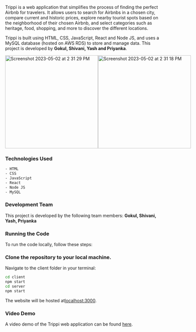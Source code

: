 Trippi is a web application that simplifies the process of finding the perfect Airbnb for travelers. 
It allows users to search for Airbnbs in a chosen city, compare current and historic prices, 
explore nearby tourist spots based on the neighborhood of their chosen Airbnb, and select categories such as heritage, food, shopping, and more to discover the different locations. 

Trippi is built using HTML, CSS, JavaScript, React and Node JS, and uses a MySQL database  (hosted on AWS RDS) to store and manage data. 
This project is developed by **Gokul, Shivani, Yash and Priyanka**.

<div style="display:flex">
  <img width="300" alt="Screenshot 2023-05-02 at 2 31 29 PM" src="https://user-images.githubusercontent.com/71208055/235754285-8afd64b1-7d8d-4962-91a6-806e8715573a.png">
  <img width="300" alt="Screenshot 2023-05-02 at 2 31 18 PM" src="https://user-images.githubusercontent.com/71208055/235754300-9d44d063-1d76-4885-81bb-6fd16c8e3bb4.png">
</div>

### Technologies Used

```bash
- HTML
- CSS
- JavaScript
- React
- Node JS
- MySQL
```

### Development Team
This project is developed by the following team members:
**Gokul, Shivani, Yash, Priyanka**


### Running the Code
To run the code locally, follow these steps:

### Clone the repository to your local machine.
Navigate to the client folder in your terminal:

```bash
cd client
npm start
cd server
npm start
```
The website will be hosted at[localhost:3000](localhost:3000).

### Video Demo
A video demo of the Trippi web application can be found [here](https://drive.google.com/file/d/126_WyK9eKawo7onajsfbpbExml4N4o3Z/view?usp=share_link).
